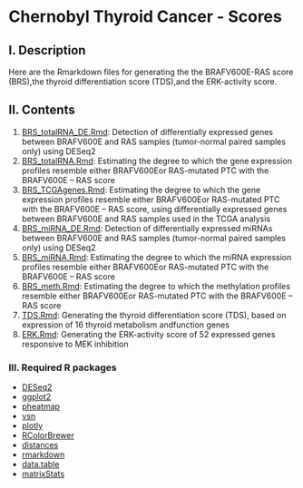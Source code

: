 # Chernobyl Thyroid Cancer - Scores
## I. Description
Here are the Rmarkdown files for generating the the BRAFV600E-RAS score (BRS),the thyroid differentiation score (TDS),and the ERK-activity score.
## II. Contents
1) [BRS_totalRNA_DE.Rmd](https://github.com/NCI-CGR/ChernobylThyroidCancer-Scores/blob/main/BRS_totalRNA_DE.Rmd): Detection of differentially expressed genes between BRAFV600E and RAS samples (tumor-normal paired samples only) using DESeq2 
2) [BRS_totalRNA.Rmd](https://github.com/NCI-CGR/ChernobylThyroidCancer-Scores/blob/main/BRS_totalRNA.Rmd): Estimating the degree to which the gene expression profiles resemble either BRAFV600Eor RAS-mutated PTC with the BRAFV600E – RAS score 
3) [BRS_TCGAgenes.Rmd](https://github.com/NCI-CGR/ChernobylThyroidCancer-Scores/blob/main/BRS_TCGAgenes.Rmd): Estimating the degree to which the gene expression profiles resemble either BRAFV600Eor RAS-mutated PTC with the BRAFV600E – RAS score, using differentially expressed genes between BRAFV600E and RAS samples used in the TCGA analysis 
4) [BRS_miRNA_DE.Rmd](https://github.com/NCI-CGR/ChernobylThyroidCancer-Scores/blob/main/BRS_miRNA_DE.Rmd): Detection of differentially expressed miRNAs between BRAFV600E and RAS samples (tumor-normal paired samples only) using DESeq2 
5) [BRS_miRNA.Rmd](https://github.com/NCI-CGR/ChernobylThyroidCancer-Scores/blob/main/BRS_miRNA.Rmd): Estimating the degree to which the miRNA expression profiles resemble either BRAFV600Eor RAS-mutated PTC with the BRAFV600E – RAS score 
6) [BRS_meth.Rmd](https://github.com/NCI-CGR/ChernobylThyroidCancer-Scores/blob/main/BRS_meth.Rmd): Estimating the degree to which the methylation profiles resemble either BRAFV600Eor RAS-mutated PTC with the BRAFV600E – RAS score 
7) [TDS.Rmd](https://github.com/NCI-CGR/ChernobylThyroidCancer-Scores/blob/main/TDS.Rmd): Generating the thyroid differentiation score (TDS), based on expression of 16 thyroid metabolism andfunction genes
8) [ERK.Rmd](https://github.com/NCI-CGR/ChernobylThyroidCancer-Scores/blob/main/ERK.Rmd): Generating the ERK-activity score of 52 expressed genes responsive to MEK inhibition
### III. Required R packages
* [DESeq2](https://bioconductor.org/packages/release/bioc/html/DESeq2.html)
* [ggplot2](https://cran.r-project.org/web/packages/ggplot2/index.html)
* [pheatmap](https://cran.r-project.org/web/packages/pheatmap/index.html)
* [vsn](https://www.bioconductor.org/packages/release/bioc/html/vsn.html)
* [plotly](https://cran.r-project.org/web/packages/plotly/index.html)
* [RColorBrewer](https://cran.r-project.org/web/packages/RColorBrewer/index.html)
* [distances](https://cran.r-project.org/web/packages/distances/index.html)
* [rmarkdown](https://cran.r-project.org/web/packages/rmarkdown/index.html)
* [data.table](https://cran.r-project.org/web/packages/data.table/index.html)
* [matrixStats](https://cran.rstudio.com/web/packages/matrixStats/index.html)
